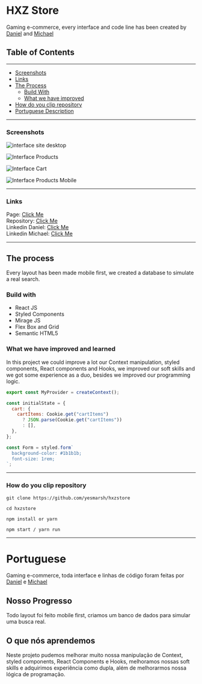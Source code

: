 # HXZ Store

Gaming e-commerce, every interface and code line has been created by [Daniel](https://github.com/hirokirigaya) and [Michael](https://github.com/yesmarsh)

## Table of Contents

---

- [Screenshots](#screenshots)
- [Links](#links)
- [The Process](#the-process)
  - [Build With](#build-with)
  - [What we have improved](#what-we-have-improved-and-learned)
- [How do you clip repository](#how-do-you-clip-repository)
- [Portuguese Description](#portuguese)

---

### Screenshots

![interface site desktop](https://i.imgur.com/9ELfpzA.png)

![Interface Products](https://i.imgur.com/kypQTts.png)

![Interface Cart](https://i.imgur.com/j4S3oFv.png)

![Interface Products Mobile](https://i.imgur.com/ua1n0Ho.png)

---

### Links

Page: [Click Me](https://hxz-store.vercel.app/) <br>
Repository: [Click Me](https://github.com/yesmarsh/hxzstore)<br>
Linkedin Daniel: [Click Me](https://www.linkedin.com/in/daniel-junio-0832481bb/) <br>
Linkedin Michael: [Click Me](https://www.linkedin.com/in/michael-rodrigues12/)

---

## The process

Every layout has been made mobile first, we created a database to simulate a real search.

### Build with

- React JS
- Styled Components
- Mirage JS
- Flex Box and Grid
- Semantic HTML5

### What we have improved and learned

In this project we could improve a lot our Context manipulation, styled components, React components and Hooks, we improved our soft skills and we got some experience as a duo, besides we improved our programming logic.

```js
export const MyProvider = createContext();

const initialState = {
  cart: {
    cartItems: Cookie.get("cartItems")
      ? JSON.parse(Cookie.get("cartItems"))
      : [],
  },
};
```

```js
const Form = styled.form`
  background-color: #1b1b1b;
  font-size: 1rem;
`;
```

---

### How do you clip repository

```
git clone https://github.com/yesmarsh/hxzstore

cd hxzstore

npm install or yarn

npm start / yarn run

```

---

# Portuguese

Gaming e-commerce, toda interface e linhas de código foram feitas por [Daniel](https://github.com/hirokirigaya) e [Michael](https://github.com/yesmarsh)

## Nosso Progresso

Todo layout foi feito mobile first, criamos um banco de dados para simular uma busca real.

## O que nós aprendemos

Neste projeto pudemos melhorar muito nossa manipulação de Context, styled components, React Components e Hooks, melhoramos nossas soft skills e adquirimos experiência como dupla, além de melhorarmos nossa lógica de programação.
